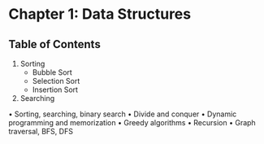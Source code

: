 # Chapter 1: Data Structures
## Table of Contents
1. Sorting
    - Bubble Sort
    - Selection Sort
    - Insertion Sort
2. Searching


•	Sorting, searching, binary search
•	Divide and conquer
•	Dynamic programming and memorization
•	Greedy algorithms
•	Recursion
•	Graph traversal, BFS, DFS

